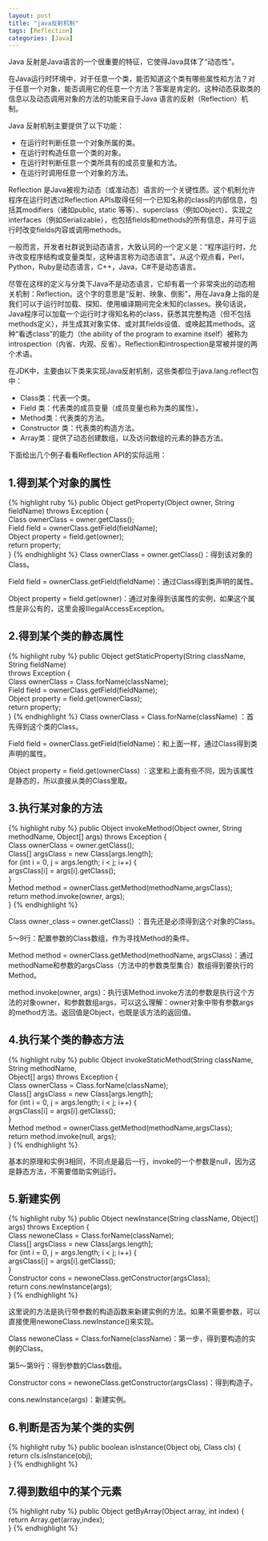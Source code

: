 ```yaml
---
layout: post
title: "java反射机制"
tags: [Reflection]
categories: [Java]
---
```


Java 反射是Java语言的一个很重要的特征，它使得Java具体了“动态性”。

在Java运行时环境中，对于任意一个类，能否知道这个类有哪些属性和方法？对于任意一个对象，能否调用它的任意一个方法？答案是肯定的。这种动态获取类的信息以及动态调用对象的方法的功能来自于Java 语言的反射（Reflection）机制。

Java 反射机制主要提供了以下功能：

* 在运行时判断任意一个对象所属的类。
* 在运行时构造任意一个类的对象。
* 在运行时判断任意一个类所具有的成员变量和方法。
* 在运行时调用任意一个对象的方法。

Reflection 是Java被视为动态（或准动态）语言的一个关键性质。这个机制允许程序在运行时透过Reflection APIs取得任何一个已知名称的class的内部信息，包括其modifiers（诸如public, static 等等）、superclass（例如Object）、实现之interfaces（例如Serializable），也包括fields和methods的所有信息，并可于运行时改变fields内容或调用methods。

一般而言，开发者社群说到动态语言，大致认同的一个定义是：“程序运行时，允许改变程序结构或变量类型，这种语言称为动态语言”。从这个观点看，Perl，Python，Ruby是动态语言，C++，Java，C#不是动态语言。

尽管在这样的定义与分类下Java不是动态语言，它却有着一个非常突出的动态相关机制：Reflection。这个字的意思是“反射、映象、倒影”，用在Java身上指的是我们可以于运行时加载、探知、使用编译期间完全未知的classes。换句话说，Java程序可以加载一个运行时才得知名称的class，获悉其完整构造（但不包括methods定义），并生成其对象实体、或对其fields设值、或唤起其methods。这种“看透class”的能力（the ability of the program to examine itself）被称为introspection（内省、内观、反省）。Reflection和introspection是常被并提的两个术语。

在JDK中，主要由以下类来实现Java反射机制，这些类都位于java.lang.reflect包中：

* Class类：代表一个类。
* Field 类：代表类的成员变量（成员变量也称为类的属性）。
* Method类：代表类的方法。
* Constructor 类：代表类的构造方法。
* Array类：提供了动态创建数组，以及访问数组的元素的静态方法。

下面给出几个例子看看Reflection API的实际运用：

## 1.得到某个对象的属性

{% highlight ruby %}
public Object getProperty(Object owner, String fieldName) throws Exception {  
     Class ownerClass = owner.getClass();  
     Field field = ownerClass.getField(fieldName);  
     Object property = field.get(owner);  
     return property;  
}
{% endhighlight %}
Class ownerClass = owner.getClass()：得到该对象的Class。

Field field = ownerClass.getField(fieldName)：通过Class得到类声明的属性。

Object property = field.get(owner)：通过对象得到该属性的实例，如果这个属性是非公有的，这里会报IllegalAccessException。

## 2.得到某个类的静态属性

{% highlight ruby %}
public Object getStaticProperty(String className, String fieldName)  
             throws Exception {  
     Class ownerClass = Class.forName(className);  
     Field field = ownerClass.getField(fieldName);  
     Object property = field.get(ownerClass);  
     return property;  
}
{% endhighlight %}
Class ownerClass = Class.forName(className) ：首先得到这个类的Class。

Field field = ownerClass.getField(fieldName)：和上面一样，通过Class得到类声明的属性。

Object property = field.get(ownerClass) ：这里和上面有些不同，因为该属性是静态的，所以直接从类的Class里取。

## 3.执行某对象的方法

{% highlight ruby %}
public Object invokeMethod(Object owner, String methodName, Object[] args) throws Exception {  
     Class ownerClass = owner.getClass();  
     Class[] argsClass = new Class[args.length];  
     for (int i = 0, j = args.length; i < j; i++) {  
         argsClass[i] = args[i].getClass();  
     }  
     Method method = ownerClass.getMethod(methodName,argsClass);  
     return method.invoke(owner, args);  
}
{% endhighlight %}

Class owner_class = owner.getClass() ：首先还是必须得到这个对象的Class。

5～9行：配置参数的Class数组，作为寻找Method的条件。

Method method = ownerClass.getMethod(methodName, argsClass)：通过methodName和参数的argsClass（方法中的参数类型集合）数组得到要执行的Method。

method.invoke(owner, args)：执行该Method.invoke方法的参数是执行这个方法的对象owner，和参数数组args，可以这么理解：owner对象中带有参数args的method方法。返回值是Object，也既是该方法的返回值。

## 4.执行某个类的静态方法

{% highlight ruby %}
public Object invokeStaticMethod(String className, String methodName,  
             Object[] args) throws Exception {  
     Class ownerClass = Class.forName(className);  
     Class[] argsClass = new Class[args.length];  
     for (int i = 0, j = args.length; i < j; i++) {  
         argsClass[i] = args[i].getClass();  
     }  
     Method method = ownerClass.getMethod(methodName,argsClass);  
     return method.invoke(null, args);  
 }
{% endhighlight %}

基本的原理和实例3相同，不同点是最后一行，invoke的一个参数是null，因为这是静态方法，不需要借助实例运行。

## 5.新建实例

{% highlight ruby %}
public Object newInstance(String className, Object[] args) throws Exception {  
     Class newoneClass = Class.forName(className);  
     Class[] argsClass = new Class[args.length];  
     for (int i = 0, j = args.length; i < j; i++) {  
         argsClass[i] = args[i].getClass();  
     }  
     Constructor cons = newoneClass.getConstructor(argsClass);  
     return cons.newInstance(args);  
} 
{% endhighlight %}

这里说的方法是执行带参数的构造函数来新建实例的方法。如果不需要参数，可以直接使用newoneClass.newInstance()来实现。

Class newoneClass = Class.forName(className)：第一步，得到要构造的实例的Class。

第5～第9行：得到参数的Class数组。

Constructor cons = newoneClass.getConstructor(argsClass)：得到构造子。

cons.newInstance(args)：新建实例。

## 6.判断是否为某个类的实例

{% highlight ruby %}
public boolean isInstance(Object obj, Class cls) {  
     return cls.isInstance(obj);  
}
{% endhighlight %}

## 7.得到数组中的某个元素

{% highlight ruby %}
public Object getByArray(Object array, int index) {  
     return Array.get(array,index);  
}
{% endhighlight %}